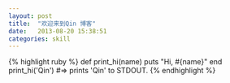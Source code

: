 ```yaml
---
layout: post
title:  "欢迎来到Qin 博客"
date:   2013-08-20 15:38:51
categories: skill
---
```


{% highlight ruby %}
def print_hi(name)
  puts "Hi, #{name}"
end
print_hi('Qin')
#=> prints 'Qin' to STDOUT.
{% endhighlight %}
